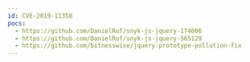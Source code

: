 ```yaml
---
id: CVE-2019-11358
pocs:
  - https://github.com/DanielRuf/snyk-js-jquery-174006
  - https://github.com/DanielRuf/snyk-js-jquery-565129
  - https://github.com/bitnesswise/jquery-prototype-pollution-fix
---
```

